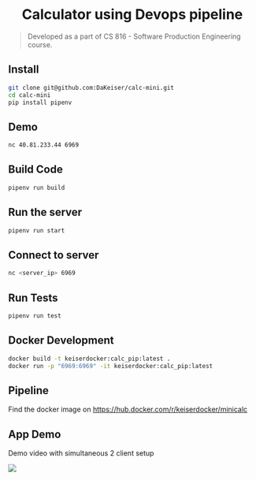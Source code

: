 <h1 align="center">Calculator using Devops pipeline</h1>

> Developed as a part of CS 816 - Software Production Engineering course.

## Install

```sh
git clone git@github.com:DaKeiser/calc-mini.git
cd calc-mini
pip install pipenv
```

## Demo

```sh
nc 40.81.233.44 6969
```

## Build Code

```sh
pipenv run build
```

## Run the server

```sh
pipenv run start
```

## Connect to server

```sh
nc <server_ip> 6969
```

## Run Tests

```sh
pipenv run test
```

## Docker Development

```sh
docker build -t keiserdocker:calc_pip:latest .
docker run -p "6969:6969" -it keiserdocker:calc_pip:latest
```

## Pipeline

Find the docker image on https://hub.docker.com/r/keiserdocker/minicalc

## App Demo

Demo video with simultaneous 2 client setup

<a href="https://asciinema.org/a/ZUSgiPsAlateIn7KEEBPRbjxn" target="_blank"><img src="https://asciinema.org/a/ZUSgiPsAlateIn7KEEBPRbjxn.svg" /></a>